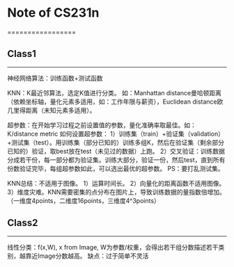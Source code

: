 # Note of CS231n
=================

## Class1
------------------
神经网络算法：训练函数+测试函数

KNN：K最近邻算法，选定K值进行分类。
如：Manhattan distance曼哈顿距离（依赖坐标轴，量化元素多适用，如：工作年限与薪资），Euclidean distance欧几里得距离（未知元素多适用）。  

超参数：在开始学习过程之前设置值的参数，量化准确率取最佳。如：K/distance metric
如何设置超参数：
1）训练集（train）+验证集（validation）+测试集（test）。用训练集（部分已知的）训练多组K，然后在验证集（剩余部分已知的）验证，取best放在test（未见过的数据）上跑。
2）交叉验证：训练数据分成若干份，每一部分都为验证集。训练大部分，验证一份，然后test，直到所有份数验证完毕，每组超参数如此，可以选出最优的超参数。
PS：要打乱测试集。  

KNN总结：不适用于图像。
1）运算时间长。
2）向量化的距离函数不适用图像。
3）维度灾难。KNN需要密集的点分布在图片上，导致训练数据的量指数倍增加。 
（一维度4points，二维度16points，三维度4^3points）


## Class2
-------------------
线性分类：f(x,W), x from Image, W为参数/权重，会得出若干组分数描述若干类别，越靠近Image分数越高。
缺点：过于简单不灵活
